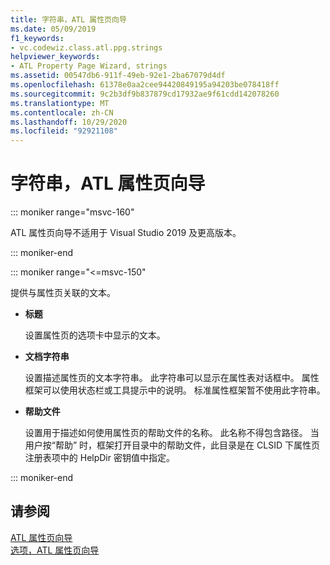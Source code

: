 ```yaml
---
title: 字符串，ATL 属性页向导
ms.date: 05/09/2019
f1_keywords:
- vc.codewiz.class.atl.ppg.strings
helpviewer_keywords:
- ATL Property Page Wizard, strings
ms.assetid: 00547db6-911f-49eb-92e1-2ba67079d4df
ms.openlocfilehash: 61378e0aa2cee94420849195a94203be078418ff
ms.sourcegitcommit: 9c2b3df9b837879cd17932ae9f61cdd142078260
ms.translationtype: MT
ms.contentlocale: zh-CN
ms.lasthandoff: 10/29/2020
ms.locfileid: "92921108"
---
```

# <a name="strings-atl-property-page-wizard"></a>字符串，ATL 属性页向导

::: moniker range="msvc-160"

ATL 属性页向导不适用于 Visual Studio 2019 及更高版本。

::: moniker-end

::: moniker range="<=msvc-150"

提供与属性页关联的文本。

- **标题**

   设置属性页的选项卡中显示的文本。

- **文档字符串**

   设置描述属性页的文本字符串。 此字符串可以显示在属性表对话框中。 属性框架可以使用状态栏或工具提示中的说明。 标准属性框架暂不使用此字符串。

- **帮助文件**

   设置用于描述如何使用属性页的帮助文件的名称。 此名称不得包含路径。 当用户按“帮助”  时，框架打开目录中的帮助文件，此目录是在 CLSID 下属性页注册表项中的 HelpDir 密钥值中指定。

::: moniker-end

## <a name="see-also"></a>请参阅

[ATL 属性页向导](../../atl/reference/atl-property-page-wizard.md)<br/>
[选项，ATL 属性页向导](../../atl/reference/options-atl-property-page-wizard.md)
